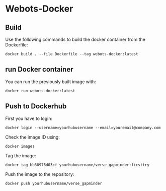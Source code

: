 # Webots-Docker

## Build

Use the following commands to build the docker container from the Dockerfile:

```
docker build . --file Dockerfile --tag webots-docker:latest
```

## run Docker container

You can run the previously built image with:
```
docker run webots-docker:latest
```

## Push to Dockerhub

First you have to login:
```
docker login --username=yourhubusername --email=youremail@company.com
```

Check the image ID using:
```
docker images
```

Tag the image:
```
docker tag bb38976d03cf yourhubusername/verse_gapminder:firsttry
```

Push the image to the repository:
```
docker push yourhubusername/verse_gapminder
```
